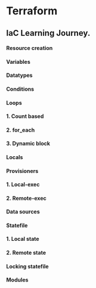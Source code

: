 # Terraform
## IaC Learning Journey.

#### Resource creation
#### Variables
#### Datatypes
#### Conditions
#### Loops
####  1. Count based
####  2. for_each
####  3. Dynamic block
#### Locals
#### Provisioners
####  1. Local-exec
####  2. Remote-exec
#### Data sources
#### Statefile
####  1. Local state
####  2. Remote state
#### Locking statefile
#### Modules